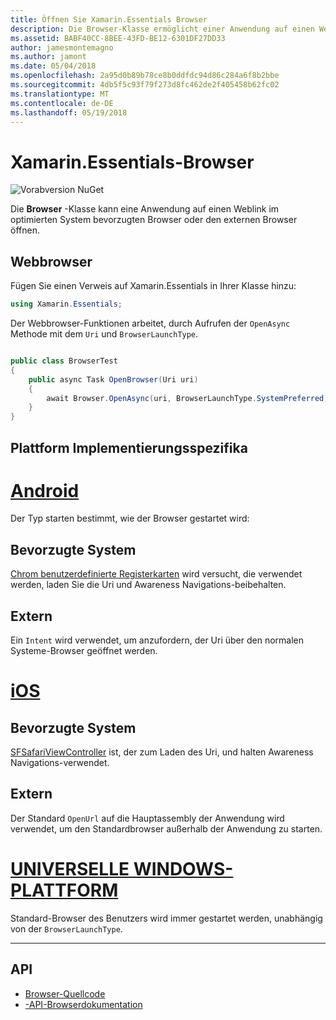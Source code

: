 ```yaml
---
title: Öffnen Sie Xamarin.Essentials Browser
description: Die Browser-Klasse ermöglicht einer Anwendung auf einen Weblink im optimierten System bevorzugten Browser oder den externen Browser öffnen.
ms.assetid: BABF40CC-8BEE-43FD-BE12-6301DF27DD33
author: jamesmontemagno
ms.author: jamont
ms.date: 05/04/2018
ms.openlocfilehash: 2a95d0b89b78ce8b0ddfdc94d86c284a6f8b2bbe
ms.sourcegitcommit: 4db5f5c93f79f273d8fc462de2f405458b62fc02
ms.translationtype: MT
ms.contentlocale: de-DE
ms.lasthandoff: 05/19/2018
---
```

# <a name="xamarinessentials-browser"></a>Xamarin.Essentials-Browser

![Vorabversion NuGet](~/media/shared/pre-release.png)

Die **Browser** -Klasse kann eine Anwendung auf einen Weblink im optimierten System bevorzugten Browser oder den externen Browser öffnen.

## <a name="using-browser"></a>Webbrowser

Fügen Sie einen Verweis auf Xamarin.Essentials in Ihrer Klasse hinzu:

```csharp
using Xamarin.Essentials;
```

Der Webbrowser-Funktionen arbeitet, durch Aufrufen der `OpenAsync` Methode mit dem `Uri` und `BrowserLaunchType`.

```csharp

public class BrowserTest
{
    public async Task OpenBrowser(Uri uri)
    {
        await Browser.OpenAsync(uri, BrowserLaunchType.SystemPreferred);
    }
}
```

## <a name="platform-implementation-specifics"></a>Plattform Implementierungsspezifika

# <a name="androidtabandroid"></a>[Android](#tab/android)

Der Typ starten bestimmt, wie der Browser gestartet wird:

## <a name="system-preferred"></a>Bevorzugte System

[Chrom benutzerdefinierte Registerkarten](https://developer.chrome.com/multidevice/android/customtabs) wird versucht, die verwendet werden, laden Sie die Uri und Awareness Navigations-beibehalten.

## <a name="external"></a>Extern

Ein `Intent` wird verwendet, um anzufordern, der Uri über den normalen Systeme-Browser geöffnet werden.

# <a name="iostabios"></a>[iOS](#tab/ios)

## <a name="system-preferred"></a>Bevorzugte System

[SFSafariViewController](https://developer.xamarin.com/api/type/SafariServices.SFSafariViewController/) ist, der zum Laden des Uri, und halten Awareness Navigations-verwendet.

## <a name="external"></a>Extern

Der Standard `OpenUrl` auf die Hauptassembly der Anwendung wird verwendet, um den Standardbrowser außerhalb der Anwendung zu starten.

# <a name="uwptabuwp"></a>[UNIVERSELLE WINDOWS-PLATTFORM](#tab/uwp)

Standard-Browser des Benutzers wird immer gestartet werden, unabhängig von der `BrowserLaunchType`.

--------------

## <a name="api"></a>API

- [Browser-Quellcode](https://github.com/xamarin/Essentials/tree/master/Xamarin.Essentials/Browser)
- [-API-Browserdokumentation](xref:Xamarin.Essentials.Browser)
